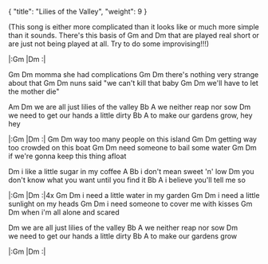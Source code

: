 {
  "title": "Lilies of the Valley",
  "weight": 9
}

(This song is either more complicated than it looks like or much
more simple than it sounds. There's this basis of Gm and Dm that
are played real short or are just not being played at all. Try to
do some improvising!!!)

|:Gm   |Dm   :|

Gm                  Dm
momma she had complications
Gm                                 Dm
there's nothing very strange about that
Gm                            Dm
nuns said "we can't kill that baby
Gm                           Dm
we'll have to let the mother die"

Am                            Dm
we are all just lilies of the valley
                    Bb A
we neither reap nor sow
Dm
we need to get our hands a little dirty
                          Bb A
to make our gardens grow, hey hey

|:Gm   |Dm   :|
Gm                          Dm
way too many people on this island
Gm                              Dm
getting way too crowded on this boat
Gm                        Dm
need someone to bail some water
Gm                             Dm
if we're gonna keep this thing afloat


Dm
i like a little sugar in my coffee
                        A Bb
i don't mean sweet 'n' low
Dm
you don't know what you want until you find it
                          Bb A
i believe you'll tell me so

|:Gm   |Dm   :|4x
Gm                          Dm
i need a little water in my garden
Gm                             Dm
i need a little sunlight on my heads
Gm                              Dm
i need someone to cover me with kisses
Gm                     Dm
when i'm all alone and scared

Dm
we are all just lilies of the valley
                      Bb A
we neither reap nor sow
Dm            
we need to get our hands a little dirty
                        Bb A
to make our gardens grow

|:Gm   |Dm   :|
